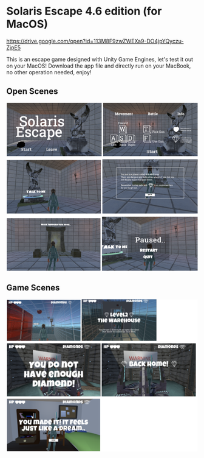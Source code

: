 # Solaris Escape 4.6 edition (for MacOS)
https://drive.google.com/open?id=113M8F9zwZWEXa9-DO4jpYQyczu-ZjpE5

This is an escape game designed with Unity Game Engines, let's test it out on your MacOS!
Download the app file and directly run on your MacBook, no other operation needed, enjoy!  
## Open Scenes
![image](https://github.com/JolinQChen/Buzzard-Escape-Game-Design/blob/master/Open%20Scene.png)

## Game Scenes
![image](https://github.com/JolinQChen/Buzzard-Escape-Game-Design/blob/master/game%20scene.png)

